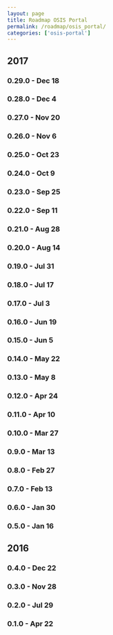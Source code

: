 ```yaml
---
layout: page
title: Roadmap OSIS Portal
permalink: /roadmap/osis_portal/
categories: ['osis-portal']
---
```


## 2017

### 0.29.0 - Dec 18
### 0.28.0 - Dec 4
### 0.27.0 - Nov 20
### 0.26.0 - Nov 6
### 0.25.0 - Oct 23
### 0.24.0 - Oct 9
### 0.23.0 - Sep 25
### 0.22.0 - Sep 11
### 0.21.0 - Aug 28
### 0.20.0 - Aug 14
### 0.19.0 - Jul 31
### 0.18.0 - Jul 17
### 0.17.0 - Jul 3
### 0.16.0 - Jun 19
### 0.15.0 - Jun 5
### 0.14.0 - May 22
### 0.13.0 - May 8
### 0.12.0 - Apr 24
### 0.11.0 - Apr 10
### 0.10.0 - Mar 27
### 0.9.0 - Mar 13
### 0.8.0 - Feb 27
### 0.7.0 - Feb 13
### 0.6.0 - Jan 30
### 0.5.0 - Jan 16

## 2016

### 0.4.0 - Dec 22
### 0.3.0 - Nov 28
### 0.2.0 - Jul 29
### 0.1.0 - Apr 22
